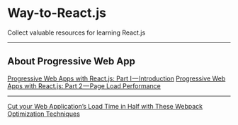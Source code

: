 # Way-to-React.js
Collect valuable resources for learning React.js

----------

## About Progressive Web App
[Progressive Web Apps with React.js: Part I — Introduction][1]
[Progressive Web Apps with React.js: Part 2 — Page Load Performance][2]


----------


[Cut your Web Application’s Load Time in Half with These Webpack Optimization Techniques][3]


  [1]: https://medium.com/@addyosmani/progressive-web-apps-with-react-js-part-2-page-load-performance-33b932d97cf2
  [2]: https://medium.com/@addyosmani/progressive-web-apps-with-react-js-part-2-page-load-performance-33b932d97cf2
  [3]: https://medium.com/netscape/cut-your-web-applications-load-time-in-half-with-these-webpack-optimization-techniques-e9f92dbaab4e
